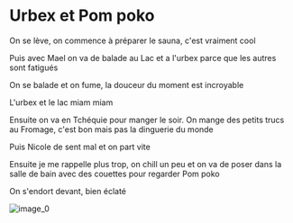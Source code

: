 # Urbex et Pom poko 
On se lève, on commence à préparer le sauna, c'est vraiment cool 

Puis avec Mael on va de balade au Lac et a l'urbex parce que les autres sont fatigués

On se balade et on fume, la douceur du moment est incroyable

L'urbex et le lac miam miam 

Ensuite on va en Tchéquie pour manger le soir. On mange des petits trucs au Fromage, c'est bon mais pas la dinguerie du monde 

Puis Nicole de sent mal et on part vite 

Ensuite je me rappelle plus trop, on chill un peu et on va de poser dans la salle de bain avec des couettes pour regarder Pom poko 

On s'endort devant, bien éclaté 

![image_0](images/image_161.jpg)
